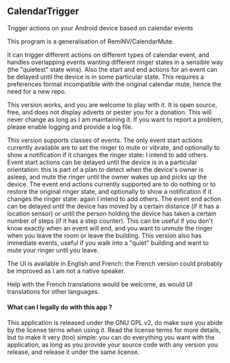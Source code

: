CalendarTrigger
---------------

Trigger actions on your Android device based on calendar events

This program is a generalisation of RemiNV/CalendarMute.

It can trigger different actions on different types of calendar event, and handles overlapping events wanting different ringer states in a sensible way (the "quietest" state wins). Also the start and end actions for an event can be delayed until the device is in some particular state. This requires a preferences format incompatible with the original calendar mute, hence the need for a new repo.

This version works, and you are welcome to play with it. It is open source, free, and does not display adverts or pester you for a donation. This will never change as long as I am maintaining it. If you want to report a problem, please enable logging and provide a log file.

This version supports classes of events. The only event start actions currently available are to set the ringer to mute or vibrate, and optionally to show a notification if it changes the ringer state: I intend to add others. Event start actions can be delayed until the device is in a particular orientation: this is
part of a plan to detect when the device's owner is asleep, and mute the ringer
until the owner wakes up and picks up the device. The event end actions currently supported are to do nothing or to restore the original ringer state, and optionally to show a notification if it changes the ringer state: again I intend to add others. The event end action can be delayed until the device has moved by a certain distance (if it has a location sensor) or until the person holding the device has taken a certain number of steps (if it has a step counter). This can be useful if you don't know exactly when an event will end, and you want to unmute the ringer when you leave the room or leave the building.
This version also has immediate events, useful if you walk into a "quiet" building and want to mute your ringer until you leave.

The UI is available in English and French: the French version could probably be improved as I am not a native speaker.

Help with the French translations would be welcome, as would UI translations for other languages.

#### What can I legally do with this app ?
This application is released under the GNU GPL v2, do make sure you abide by the license terms when using it.
Read the license terms for more details, but to make it very (too) simple: you can do everything you want with the application, as long as you provide your source code with any version you release, and 
release it under the same license.
